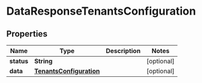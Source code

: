 

# DataResponseTenantsConfiguration


## Properties

| Name | Type | Description | Notes |
|------------ | ------------- | ------------- | -------------|
|**status** | **String** |  |  [optional] |
|**data** | [**TenantsConfiguration**](TenantsConfiguration.md) |  |  [optional] |



